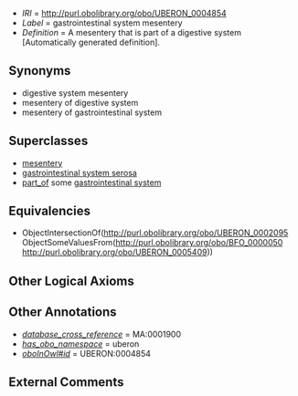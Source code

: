  * *IRI* = http://purl.obolibrary.org/obo/UBERON_0004854
 * *Label* = gastrointestinal system mesentery
 * *Definition* = A mesentery that is part of a digestive system [Automatically generated definition].

## Synonyms

 * digestive system mesentery
 * mesentery of digestive system
 * mesentery of gastrointestinal system

## Superclasses

 * [mesentery](../../UBERON/95/UBERON_0002095.md)
 * [gastrointestinal system serosa](../../UBERON/82/UBERON_0004782.md)
 * [part_of](../../BFO/50/BFO_0000050.md) some [gastrointestinal system](../../UBERON/09/UBERON_0005409.md)

## Equivalencies

 * ObjectIntersectionOf(<http://purl.obolibrary.org/obo/UBERON_0002095> ObjectSomeValuesFrom(<http://purl.obolibrary.org/obo/BFO_0000050> <http://purl.obolibrary.org/obo/UBERON_0005409>))

## Other Logical Axioms


## Other Annotations

 * *[database_cross_reference](../../ef/oboInOwl#hasDbXref.md)* = MA:0001900
 * *[has_obo_namespace](../../ce/oboInOwl#hasOBONamespace.md)* = uberon
 * *[oboInOwl#id](../../id/oboInOwl#id.md)* = UBERON:0004854

## External Comments

